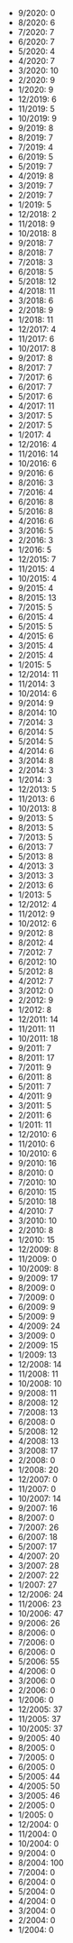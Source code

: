 *  9/2020: 0
*  8/2020: 6
*  7/2020: 7
*  6/2020: 7
*  5/2020: 4
*  4/2020: 7
*  3/2020: 10
*  2/2020: 9
*  1/2020: 9
*  12/2019: 6
*  11/2019: 5
*  10/2019: 9
*  9/2019: 8
*  8/2019: 7
*  7/2019: 4
*  6/2019: 5
*  5/2019: 7
*  4/2019: 8
*  3/2019: 7
*  2/2019: 7
*  1/2019: 5
*  12/2018: 2
*  11/2018: 9
*  10/2018: 8
*  9/2018: 7
*  8/2018: 7
*  7/2018: 3
*  6/2018: 5
*  5/2018: 12
*  4/2018: 11
*  3/2018: 6
*  2/2018: 9
*  1/2018: 11
*  12/2017: 4
*  11/2017: 6
*  10/2017: 8
*  9/2017: 8
*  8/2017: 7
*  7/2017: 6
*  6/2017: 7
*  5/2017: 6
*  4/2017: 11
*  3/2017: 5
*  2/2017: 5
*  1/2017: 4
*  12/2016: 4
*  11/2016: 14
*  10/2016: 6
*  9/2016: 6
*  8/2016: 3
*  7/2016: 4
*  6/2016: 8
*  5/2016: 8
*  4/2016: 6
*  3/2016: 5
*  2/2016: 3
*  1/2016: 5
*  12/2015: 7
*  11/2015: 4
*  10/2015: 4
*  9/2015: 4
*  8/2015: 13
*  7/2015: 5
*  6/2015: 4
*  5/2015: 5
*  4/2015: 6
*  3/2015: 4
*  2/2015: 4
*  1/2015: 5
*  12/2014: 11
*  11/2014: 3
*  10/2014: 6
*  9/2014: 9
*  8/2014: 10
*  7/2014: 3
*  6/2014: 5
*  5/2014: 5
*  4/2014: 6
*  3/2014: 8
*  2/2014: 3
*  1/2014: 3
*  12/2013: 5
*  11/2013: 6
*  10/2013: 8
*  9/2013: 5
*  8/2013: 5
*  7/2013: 5
*  6/2013: 7
*  5/2013: 8
*  4/2013: 3
*  3/2013: 3
*  2/2013: 6
*  1/2013: 5
*  12/2012: 4
*  11/2012: 9
*  10/2012: 6
*  9/2012: 8
*  8/2012: 4
*  7/2012: 7
*  6/2012: 10
*  5/2012: 8
*  4/2012: 7
*  3/2012: 0
*  2/2012: 9
*  1/2012: 8
*  12/2011: 14
*  11/2011: 11
*  10/2011: 18
*  9/2011: 7
*  8/2011: 17
*  7/2011: 9
*  6/2011: 8
*  5/2011: 7
*  4/2011: 9
*  3/2011: 5
*  2/2011: 6
*  1/2011: 11
*  12/2010: 6
*  11/2010: 6
*  10/2010: 6
*  9/2010: 16
*  8/2010: 0
*  7/2010: 10
*  6/2010: 15
*  5/2010: 18
*  4/2010: 7
*  3/2010: 10
*  2/2010: 8
*  1/2010: 15
*  12/2009: 8
*  11/2009: 0
*  10/2009: 8
*  9/2009: 17
*  8/2009: 0
*  7/2009: 0
*  6/2009: 9
*  5/2009: 9
*  4/2009: 24
*  3/2009: 0
*  2/2009: 15
*  1/2009: 13
*  12/2008: 14
*  11/2008: 11
*  10/2008: 10
*  9/2008: 11
*  8/2008: 12
*  7/2008: 13
*  6/2008: 0
*  5/2008: 12
*  4/2008: 13
*  3/2008: 17
*  2/2008: 0
*  1/2008: 20
*  12/2007: 0
*  11/2007: 0
*  10/2007: 14
*  9/2007: 16
*  8/2007: 0
*  7/2007: 26
*  6/2007: 18
*  5/2007: 17
*  4/2007: 20
*  3/2007: 28
*  2/2007: 22
*  1/2007: 27
*  12/2006: 24
*  11/2006: 23
*  10/2006: 47
*  9/2006: 26
*  8/2006: 0
*  7/2006: 0
*  6/2006: 0
*  5/2006: 55
*  4/2006: 0
*  3/2006: 0
*  2/2006: 0
*  1/2006: 0
*  12/2005: 37
*  11/2005: 37
*  10/2005: 37
*  9/2005: 40
*  8/2005: 0
*  7/2005: 0
*  6/2005: 0
*  5/2005: 44
*  4/2005: 50
*  3/2005: 46
*  2/2005: 0
*  1/2005: 0
*  12/2004: 0
*  11/2004: 0
*  10/2004: 0
*  9/2004: 0
*  8/2004: 100
*  7/2004: 0
*  6/2004: 0
*  5/2004: 0
*  4/2004: 0
*  3/2004: 0
*  2/2004: 0
*  1/2004: 0